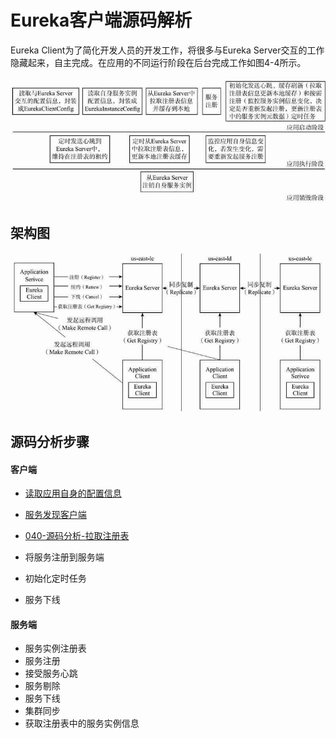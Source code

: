 # Eureka客户端源码解析

Eureka Client为了简化开发人员的开发工作，将很多与Eureka Server交互的工作隐藏起来，自主完成。在应用的不同运行阶段在后台完成工作如图4-4所示。

![image-20201011192146029](../../../../assets/image-20201011192146029.png)

## 架构图

![image-20201011191104917](../../../../assets/image-20201011191104917.png)

## 源码分析步骤

#### 客户端

- [读取应用自身的配置信息](020-读取应用自身的配置信息.md) 

- [服务发现客户端](030-服务发现客户端.md) 
-  [040-源码分析-拉取注册表](040-源码分析-拉取注册表.md) 
- 将服务注册到服务端
- 初始化定时任务
- 服务下线

#### 服务端

- 服务实例注册表
- 服务注册
- 接受服务心跳
- 服务剔除
- 服务下线
- 集群同步
- 获取注册表中的服务实例信息

## 